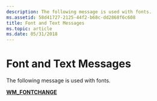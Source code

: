 ```yaml
---
description: The following message is used with fonts.
ms.assetid: 58d41727-2125-44f2-b68c-dd2868f6c608
title: Font and Text Messages
ms.topic: article
ms.date: 05/31/2018
---
```


# Font and Text Messages

The following message is used with fonts.

[**WM\_FONTCHANGE**](wm-fontchange.md)

 

 



